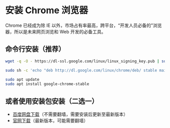 # 安装 Chrome 浏览器

Chrome 已经成为除 IE 以外，市场占有率最高，跨平台，“开发人员必备的”浏览器，所以是未来网页浏览和 Web 开发的必备工具。

## 命令行安装（推荐）

```bash
wget -q -O - https://dl-ssl.google.com/linux/linux_signing_key.pub | sudo apt-key add -
```

```bash
sudo sh -c 'echo "deb http://dl.google.com/linux/chrome/deb/ stable main" > /etc/apt/sources.list.d/google.list'
```

```bash
sudo apt update
sudo apt install google-chrome-stable
```

## 或者使用安装包安装（二选一）

- [百度网盘下载](http://pan.baidu.com/s/1eQS7c8E)（不需要翻墙，需要安装后更新至最新版本）
- [官网下载](https://www.google.com/chrome/)（最新版本，可能需要翻墙）
